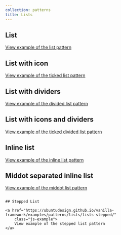 ```yaml
---
collection: patterns
title: Lists
---
```


## List

<a href="https://ubuntudesign.github.io/vanilla-framework/examples/patterns/lists/list/"
    class="js-example">
    View example of the list pattern
</a>

## List with icon

<a href="https://ubuntudesign.github.io/vanilla-framework/examples/patterns/lists/lists-ticked/"
    class="js-example">
    View example of the ticked list pattern
</a>

## List with dividers

<a href="https://ubuntudesign.github.io/vanilla-framework/examples/patterns/lists/lists-dividers/"
    class="js-example">
    View example of the divided list pattern
</a>

## List with icons and dividers

<a href="https://ubuntudesign.github.io/vanilla-framework/examples/patterns/lists/lists-dividers-ticked/"
    class="js-example">
    View example of the ticked divided list pattern
</a>

## Inline list

<a href="https://ubuntudesign.github.io/vanilla-framework/examples/patterns/lists/lists-inline/"
    class="js-example">
    View example of the inline list pattern
</a>

## Middot separated inline list

<a href="https://ubuntudesign.github.io/vanilla-framework/examples/patterns/lists/lists-mid-dot/"
    class="js-example">
    View example of the middot list pattern
</a>
```

## Stepped List

<a href="https://ubuntudesign.github.io/vanilla-framework/examples/patterns/lists/lists-stepped/"
    class="js-example">
    View example of the stepped list pattern
</a>
